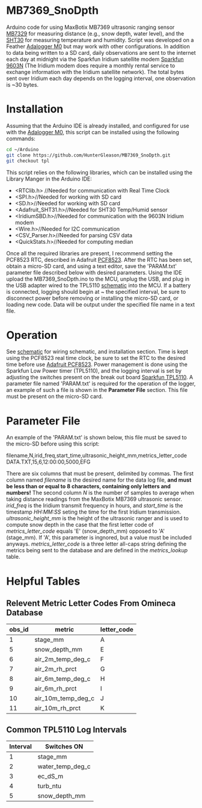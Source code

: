 # MB7369_SnoDpth
Arduino code for using MaxBotix MB7369 ultrasonic ranging sensor [MB7329](https://www.maxbotix.com/ultrasonic_sensors/mb7369.htm) for measuring distance (e.g., snow depth, water level), and the [SHT30](https://www.adafruit.com/product/4099) for measuring temperature and humidity. Script was developed on a Feather [Adalogger M0](https://learn.adafruit.com/adafruit-feather-m0-adalogger/) but may work with other configurations. In addition to data being written to a SD card, daily observations are sent to the internet each day at midnight via the Sparkfun Iridium satellite modem [Sparkfun 9603N](https://www.sparkfun.com/products/16394) (The Iridium modem does require a monthly rental service to exchange information with the Iridium satellite network). The total bytes sent over Iridium each day depends on the logging interval, one observation is ~30 bytes.

# Installation
Assuming that the Arduino IDE is already installed, and configured for use with the [Adalogger M0](https://learn.adafruit.com/adafruit-feather-m0-adalogger/), this script can be installed using the following commands:

``` bash
cd ~/Arduino
git clone https://github.com/HunterGleason/MB7369_SnoDpth.git
git checkout tpl
```
This script relies on the following libraries, which can be installed using the Library Manger in the Arduino IDE:

- <RTClib.h> //Needed for communication with Real Time Clock
- <SPI.h>//Needed for working with SD card
- <SD.h>//Needed for working with SD card
- <Adafruit_SHT31.h>//Needed for SHT30 Temp/Humid sensor
- <IridiumSBD.h>//Needed for communication with the 9603N Iridium modem
- <Wire.h>//Needed for I2C communication
- <CSV_Parser.h>//Needed for parsing CSV data
- <QuickStats.h>//Needed for computing median

Once all the required libraries are present, I recommend setting the PCF8523 RTC, described in Adafruit [PCF8523](https://learn.adafruit.com/adafruit-pcf8523-real-time-clock/). After the RTC has been set, obtain a micro-SD card, and using a text editor, save the 'PARAM.txt' parameter file described below with desired parameters. Using the IDE upload the MB7369_SnoDpth.ino to the MCU, unplug the USB, and plug in the USB adapter wired to the TPL5110 [schematic](https://github.com/HunterGleason/MB7369_SnoDpth/blob/wth_iridium_hrly/MB7369_SnoDpth.svg) into the MCU. If a battery is connected, logging should begin at ~ the specified interval, be sure to disconnect power before removing or installing the micro-SD card, or loading new code. Data will be output under the specified file name in a text file.

# Operation 
See [schematic](https://github.com/HunterGleason/MB7369_SnoDpth/blob/wth_iridium_hrly/MB7369_SnoDpth.svg) for wiring schematic, and installation section. Time is kept using the PCF8523 real time clock, be sure to set the RTC to the desired time before use [Adafruit PCF8523](https://learn.adafruit.com/adafruit-pcf8523-real-time-clock/). Power management is done using the Sparkfun Low Power timer (TPL5110), and the logging interval is set by adjusting the switches present on the break out board [Sparkfun TPL5110](https://www.sparkfun.com/products/15353). A parameter file named 'PARAM.txt' is required for the operation of the logger, an example of such a file is shown in the **Parameter File** section. This file must be present on the micro-SD card.

# Parameter File
An example of the 'PARAM.txt' is shown below, this file must be saved to the micro-SD before using this script:

filename,N,irid_freq,start_time,ultrasonic_height_mm,metrics_letter_code<br/>
DATA.TXT,15,6,12:00:00,5000,EFG

There are six columns that must be present, delimited by commas. The first column named *filename* is the desired name for the data log file, **and must be less than or equal to 8 characters, containing only letters and numbers!** The second column *N* is the number of samples to average when taking distance readings from the MaxBotix MB7369 ultrasonic sensor. *irid_freq* is the Iridium transmit frequency in hours, and *start_time* is the timestamp *HH:MM:SS* seting the time for the first Iridium transmission. *ultrasonic_height_mm* is the height of the ultrasonic ranger and is used to compute snow depth in the case that the first letter code of *metrics_letter_code* equals 'E' (snow_depth_mm) opposed to 'A' (stage_mm). If 'A', this parameter is ingnored, but a value must be included anyways. *metrics_letter_code* is a three letter all-caps string defining the metrics being sent to the database and are defined in the *metrics_lookup* table.  

# Helpful Tables 

## Relevent Metric Letter Codes From Omineca Database 

|obs_id |metric| letter_code|
|--------|--------|--------|
|1 | stage_mm          | A|
|5 | snow_depth_mm     | E|
|6 | air_2m_temp_deg_c | F|
|7 | air_2m_rh_prct    | G|
|8 | air_6m_temp_deg_c | H|
|9 | air_6m_rh_prct    | I|
|10| air_10m_temp_deg_c| J|
|11| air_10m_rh_prct   | K|


## Common TPL5110 Log Intervals 

|Interval | Switches ON |
|--------|--------|
|1| stage_mm           | 
|2| water_temp_deg_c   | 
|3| ec_dS_m            | 
|4| turb_ntu           | 
|5| snow_depth_mm      | 
